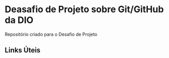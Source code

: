 # Deasafio de Projeto sobre Git/GitHub da DIO
Repositório criado para o Desafio de Projeto

## Links Úteis
